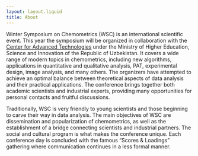 ```yaml
---
layout: layout.liquid
title: About
---
```


Winter Symposium on Chemometrics (WSC) is an international scientific event. This year the symposium will be organized in collaboration with the [Center for Advanced Technologies](https://www.cat-science.uz) under the Ministry of Higher Education, Science and Innovation of the Republic of Uzbekistan. It covers a wide range of modern topics in chemometrics, including new algorithms, applications in quantitative and qualitative analysis, PAT, experimental design, image analysis, and many others. The organizers have attempted to achieve an optimal balance between theoretical aspects of data analysis and their practical applications. The conference brings together both academic scientists and industrial experts, providing many opportunities for personal contacts and fruitful discussions.

Traditionally, WSC is very friendly to young scientists and those beginning to carve their way in data analysis. The main objectives of WSC are dissemination and popularization of chemometrics, as well as the establishment of a bridge connecting scientists and industrial partners. The social and cultural program is what makes the conference unique. Each conference day is concluded with the famous “Scores & Loadings” gathering where communication continues in a less formal manner.
